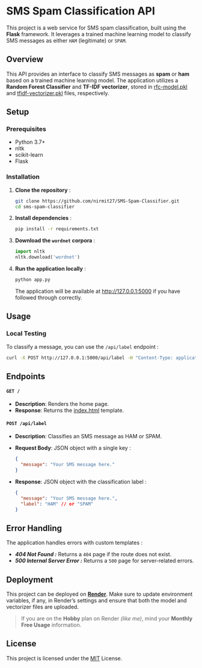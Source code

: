 # SMS Spam Classification API

This project is a web service for SMS spam classification, built using the **Flask** framework. It leverages a trained machine learning model to classify SMS messages as either `HAM` (legitimate) or `SPAM`.

## Overview
This API provides an interface to classify SMS messages as **spam** or **ham** based on a trained machine learning model. The application utilizes a **Random Forest Classifier** and **TF-IDF vectorizer**, stored in [rfc-model.pkl](./rfc-model.pkl) and [tfidf-vectorizer.pkl](./tfidf-vectorizer.pkl) files, respectively.

## Setup

### Prerequisites

* Python 3.7+
* nltk
* scikit-learn
* Flask

### Installation

1. **Clone the repository** :

    ```bash
    git clone https://github.com/nirmit27/SMS-Spam-Classifier.git
    cd sms-spam-classifier
    ```

2. **Install dependencies** :

    ```bash
    pip install -r requirements.txt
    ```

3. **Download the `wordnet` corpora** :
   ```python
   import nltk
   nltk.download('wordnet')
   ```

4. **Run the application locally** :

    ```bash
    python app.py
    ```

    The application will be available at http://127.0.0.1:5000 if you have followed through correctly.

## Usage

### Local Testing

To classify a message, you can use the `/api/label` endpoint :

```bash
curl -X POST http://127.0.0.1:5000/api/label -H "Content-Type: application/json" -d '{"message": "Congratulations! You have won a prize."}'
```

## Endpoints

#### `GET /`

* **Description**: Renders the home page.
* **Response**: Returns the [index.html](./templates/index.html) template.

#### `POST /api/label`

* **Description**: Classifies an SMS message as HAM or SPAM.
* **Request Body**: JSON object with a single key :
  
    ```json
    {
      "message": "Your SMS message here."
    }
    ```

* **Response**: JSON object with the classification label :
  
    ```json
    {
      "message": "Your SMS message here.",
      "label": "HAM" // or "SPAM"
    }
    ```

## Error Handling
The application handles errors with custom templates :

* **_404 Not Found :_** Returns a `404` page if the route does not exist.
* **_500 Internal Server Error :_** Returns a `500` page for server-related errors.

## Deployment
This project can be deployed on [**Render**](https://docs.render.com/free). 
Make sure to update environment variables, if any, in Render’s settings and ensure that both the model and vectorizer files are uploaded.

> If you are on the **Hobby** plan on Render *(like me)*, mind your **Monthly Free Usage** information.

## License
This project is licensed under the [MIT](https://opensource.org/license/mit) License.
